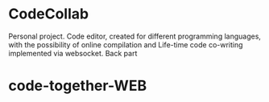 # CodeCollab

Personal project. Сode editor, created for different programming languages, with the possibility of online compilation and Life-time code co-writing implemented via websocket.
Back part

# code-together-WEB

